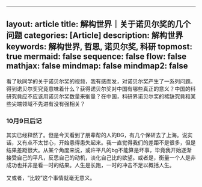 ---
layout: article
title: 解构世界｜关于诺贝尔奖的几个问题
categories: [Article]
description: 解构世界
keywords: 解构世界, 哲思, 诺贝尔奖, 科研
topmost: true
mermaid: false
sequence: false
flow: false
mathjax: false
mindmap: false
mindmap2: false
--
看了耿同学的关于诺贝尔奖的视频，我有感而发，对诺贝尔奖产生了一系列问题。得到诺贝尔奖究竟意味着什么？获得诺贝尔奖对中国有哪些真正的意义？中国的科研究竟应不应该用诺贝尔奖数量来衡量？在中国，科研界诺贝尔奖的稀缺究竟和某些尖端领域不先进有没有强相关？

### 10月9日后记
其实已经释然了。但是今天看到了朋辈帮的人的BG，有几个保研去了上海。说实话，又有点不太甘心，开始患得患失起来。我一直觉得我们的差距不是很多，但是结果差距很大。从某个角度来说，或许平凡的bg不能算是坏事，毕竟我开始逐渐接受自己的平凡，反思自己的动机，淡化自己比的欲望。或者是，衡量一个人是非成功也并非是看一时的结果。人生是长跑，一时的冲击不足以概括人生。

又或者，“比较”这个事情就毫无意义。